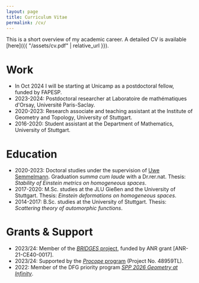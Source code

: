 ```yaml
---
layout: page
title: Curriculum Vitae
permalink: /cv/
---
```

This is a short overview of my academic career. A detailed CV is available [here]({{ "/assets/cv.pdf" | relative_url }}).

# Work

* In Oct 2024 I will be starting at Unicamp as a postdoctoral fellow, funded by FAPESP.
* 2023-2024: Postdoctoral researcher at Laboratoire de mathématiques d'Orsay, Université Paris-Saclay.
* 2020-2023: Research associate and teaching assistant at the Institute of Geometry and Topology, University of Stuttgart.
* 2016-2020: Student assistant at the Department of Mathematics, University of Stuttgart.

# Education

* 2020-2023: Doctoral studies under the supervision of [Uwe Semmelmann](https://www.igt.uni-stuttgart.de/en/team/Semmelmann/). Graduation *summa cum laude* with a Dr.rer.nat. Thesis: *Stability of Einstein metrics on homogeneous spaces*.
* 2017-2020: M.Sc. studies at the JLU Gießen and the University of Stuttgart. Thesis: *Einstein deformations on homogeneous spaces*.
* 2014-2017: B.Sc. studies at the University of Stuttgart. Thesis: *Scattering theory of automorphic functions*.

# Grants & Support

<!--
add FAPESP 2024-26.
-->
* 2023/24: Member of the [*BRIDGES* project](https://anr.fr/Project-ANR-21-CE40-0017), funded by ANR grant [ANR-21-CE40-0017].
* 2023/24: Supported by the [*Procope* program](https://www.campusfrance.org/fr/procope) (Project No. 48959TL).
* 2022: Member of the DFG priority program *[SPP 2026 Geometry at Infinity](https://www.spp2026.de/members-guests/74-member-pages/paul-schwahn-msc)*.
